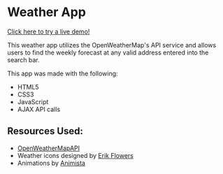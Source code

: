 Weather App
===========
[Click here to try a live demo!](https://weather-app-by-nicholas-ewing.herokuapp.com/)

This weather app utilizes the OpenWeatherMap's API service and allows users to find the weekly forecast at any valid address entered into the search bar.

This app was made with the following:
* HTML5
* CSS3
* JavaScript
* AJAX API calls

## Resources Used:
* [OpenWeatherMapAPI](https://openweathermap.org/api)
* Weather icons designed by [Erik Flowers](https://erikflowers.github.io/weather-icons/)
* Animations by [Animista](http://animista.net/)
